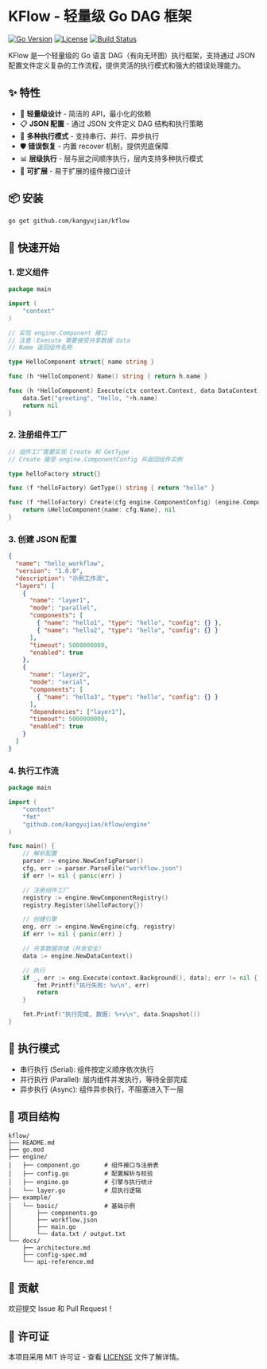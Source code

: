 # KFlow - 轻量级 Go DAG 框架

[![Go Version](https://img.shields.io/badge/go-%3E%3D1.18-blue.svg)](https://golang.org/)
[![License](https://img.shields.io/badge/license-MIT-green.svg)](LICENSE)
[![Build Status](https://img.shields.io/badge/build-passing-brightgreen.svg)]()

KFlow 是一个轻量级的 Go 语言 DAG（有向无环图）执行框架，支持通过 JSON 配置文件定义复杂的工作流程，提供灵活的执行模式和强大的错误处理能力。

## ✨ 特性

- 🚀 **轻量级设计** - 简洁的 API，最小化的依赖
- 📋 **JSON 配置** - 通过 JSON 文件定义 DAG 结构和执行策略
- 🔄 **多种执行模式** - 支持串行、并行、异步执行
- 🛡️ **错误恢复** - 内置 recover 机制，提供兜底保障
- 📊 **层级执行** - 层与层之间顺序执行，层内支持多种执行模式
- 🔧 **可扩展** - 易于扩展的组件接口设计

## 📦 安装

```bash
go get github.com/kangyujian/kflow
```

## 🚀 快速开始

### 1. 定义组件

```go
package main

import (
    "context"
)

// 实现 engine.Component 接口
// 注意：Execute 需要接受共享数据 data
// Name 返回组件名称

type HelloComponent struct{ name string }

func (h *HelloComponent) Name() string { return h.name }

func (h *HelloComponent) Execute(ctx context.Context, data DataContext) error {
    data.Set("greeting", "Hello, "+h.name)
    return nil
}
```

### 2. 注册组件工厂

```go
// 组件工厂需要实现 Create 和 GetType
// Create 接受 engine.ComponentConfig 并返回组件实例

type helloFactory struct{}

func (f *helloFactory) GetType() string { return "hello" }

func (f *helloFactory) Create(cfg engine.ComponentConfig) (engine.Component, error) {
    return &HelloComponent{name: cfg.Name}, nil
}
```

### 3. 创建 JSON 配置

```json
{
  "name": "hello_workflow",
  "version": "1.0.0",
  "description": "示例工作流",
  "layers": [
    {
      "name": "layer1",
      "mode": "parallel",
      "components": [
        { "name": "hello1", "type": "hello", "config": {} },
        { "name": "hello2", "type": "hello", "config": {} }
      ],
      "timeout": 5000000000,
      "enabled": true
    },
    {
      "name": "layer2",
      "mode": "serial",
      "components": [
        { "name": "hello3", "type": "hello", "config": {} }
      ],
      "dependencies": ["layer1"],
      "timeout": 5000000000,
      "enabled": true
    }
  ]
}
```

### 4. 执行工作流

```go
package main

import (
    "context"
    "fmt"
    "github.com/kangyujian/kflow/engine"
)

func main() {
    // 解析配置
    parser := engine.NewConfigParser()
    cfg, err := parser.ParseFile("workflow.json")
    if err != nil { panic(err) }

    // 注册组件工厂
    registry := engine.NewComponentRegistry()
    registry.Register(&helloFactory{})

    // 创建引擎
    eng, err := engine.NewEngine(cfg, registry)
    if err != nil { panic(err) }

    // 共享数据存储（并发安全）
    data := engine.NewDataContext()

    // 执行
    if _, err := eng.Execute(context.Background(), data); err != nil {
        fmt.Printf("执行失败: %v\n", err)
        return
    }

    fmt.Printf("执行完成, 数据: %+v\n", data.Snapshot())
}
```

## 📖 执行模式

- 串行执行 (Serial): 组件按定义顺序依次执行
- 并行执行 (Parallel): 层内组件并发执行，等待全部完成
- 异步执行 (Async): 组件异步执行，不阻塞进入下一层

## 📁 项目结构

```
kflow/
├── README.md
├── go.mod
├── engine/
│   ├── component.go       # 组件接口与注册表
│   ├── config.go          # 配置解析与校验
│   ├── engine.go          # 引擎与执行统计
│   └── layer.go           # 层执行逻辑
├── example/
│   └── basic/             # 基础示例
│       ├── components.go
│       ├── workflow.json
│       ├── main.go
│       └── data.txt / output.txt
└── docs/
    ├── architecture.md
    ├── config-spec.md
    └── api-reference.md
```

## 🤝 贡献

欢迎提交 Issue 和 Pull Request！

## 📄 许可证

本项目采用 MIT 许可证 - 查看 [LICENSE](LICENSE) 文件了解详情。